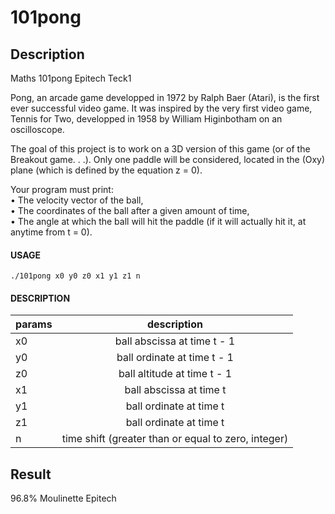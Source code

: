 # 101pong

## Description
Maths 101pong Epitech Teck1

Pong, an arcade game developped in 1972 by Ralph Baer (Atari), is the first ever successful video game. It
was inspired by the very first video game, Tennis for Two, developped in 1958 by William Higinbotham on
an oscilloscope.

The goal of this project is to work on a 3D version of this game (or of the Breakout game. . .). Only one paddle
will be considered, located in the (Oxy) plane (which is defined by the equation z = 0).

Your program must print:  
• The velocity vector of the ball,  
• The coordinates of the ball after a given amount of time,  
• The angle at which the ball will hit the paddle (if it will actually hit it, at anytime from t = 0).  

#### USAGE  
    ./101pong x0 y0 z0 x1 y1 z1 n  
  
#### DESCRIPTION  
| params | description                                         |
| ------ |:---------------------------------------------------:|
| x0     | ball abscissa at time t - 1                         |
| y0     | ball ordinate at time t - 1                         |
| z0     | ball altitude at time t - 1                         |
| x1     | ball abscissa at time t                             |
| y1     | ball ordinate at time t                             |
| z1     | ball ordinate at time t                             |
| n      | time shift (greater than or equal to zero, integer) |

## Result
96.8% Moulinette Epitech
